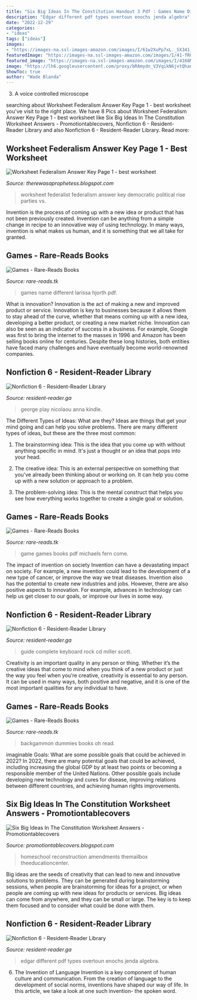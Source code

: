 ```yaml
---
title: "Six Big Ideas In The Constitution Handout 3 Pdf : Games Name Different Larissa Hjorth Pdf"
description: "Edgar different pdf types overtoun enochs jenda algebra"
date: "2022-12-29"
categories:
- "ideas"
tags: ["ideas"]
images:
- "https://images-na.ssl-images-amazon.com/images/I/61w2XuPp7xL._SX341_BO1,204,203,200_.jpg"
featuredImage: "https://images-na.ssl-images-amazon.com/images/I/41-fRGvGABL._SX325_BO1,204,203,200_.jpg"
featured_image: "https://images-na.ssl-images-amazon.com/images/I/4168MKU1uhL.jpg"
image: "https://lh6.googleusercontent.com/proxy/bRAmydn_V3VqikN6jvtQhanAfIbBC4ubmOVJvTGsh-fyRRiiZpoSQ-1TxzPeZeXEYhbPSfQtPeDNbSjn9oTBJJb8_KrhKFNlyGerbepvuGk3X2E__iwPGn3CABmqYhL6=w1200-h630-p-k-no-nu"
ShowToc: true
author: "Wade Blanda"
---
```



3. A voice controlled microscope

	

		
searching about Worksheet Federalism Answer Key Page 1 - best worksheet you've visit to the right place. We have 8 Pics about Worksheet Federalism Answer Key Page 1 - best worksheet like Six Big Ideas In The Constitution Worksheet Answers - Promotiontablecovers, Nonfiction 6 - Resident-Reader Library and also Nonfiction 6 - Resident-Reader Library. Read more:
		
    
## Worksheet Federalism Answer Key Page 1 - Best Worksheet

<img loading=lazy src="https://data.templateroller.com/pdf_docs_html/227/2277/227721/rise-political-parties-federalist-vs-democratic-republican-history-worksheet-humble-independent-school-district_big.png" onerror="this.onerror=null;this.src='https://tse1.mm.bing.net/th?id=OIP.ILSUXlm5Id-5jlbAMvbKbwHaJp&amp;pid=15.1';" alt="Worksheet Federalism Answer Key Page 1 - best worksheet">

_Source: therewasaprophetess.blogspot.com_

>worksheet federalist federalism answer key democratic political rise parties vs. 

	

Invention is the process of coming up with a new idea or product that has not been previously created. Invention can be anything from a simple change in recipe to an innovative way of using technology. In many ways, invention is what makes us human, and it is something that we all take for granted.

    
## Games - Rare-Reads Books

<img loading=lazy src="https://images-na.ssl-images-amazon.com/images/I/4168MKU1uhL.jpg" onerror="this.onerror=null;this.src='https://tse3.mm.bing.net/th?id=OIP.2DO2bg_7w1ZecXXEq5J-tQAAAA&amp;pid=15.1';" alt="Games - Rare-Reads Books">

_Source: rare-reads.tk_

>games name different larissa hjorth pdf. 

	

What is innovation?
Innovation is the act of making a new and improved product or service. Innovation is key to businesses because it allows them to stay ahead of the curve, whether that means coming up with a new idea, developing a better product, or creating a new market niche. Innovation can also be seen as an indicator of success in a business. For example, Google was first to bring the internet to the masses in 1996 and Amazon has been selling books online for centuries. Despite these long histories, both entities have faced many challenges and have eventually become world-renowned companies.

    
## Nonfiction 6 - Resident-Reader Library

<img loading=lazy src="https://images-na.ssl-images-amazon.com/images/I/41-fRGvGABL._SX325_BO1,204,203,200_.jpg" onerror="this.onerror=null;this.src='https://tse3.mm.bing.net/th?id=OIP.23M9KrM20j13Qhkdqb4xDgAAAA&amp;pid=15.1';" alt="Nonfiction 6 - Resident-Reader Library">

_Source: resident-reader.ga_

>george play nicolaou anna kindle. 

	

The Different Types of Ideas: What are they?
Ideas are things that get your mind going and can help you solve problems. There are many different types of ideas, but these are the three most common:
1. The brainstorming idea: This is the idea that you come up with without anything specific in mind. It's just a thought or an idea that pops into your head.

2. The creative idea: This is an external perspective on something that you've already been thinking about or working on. It can help you come up with a new solution or approach to a problem.

3. The problem-solving idea: This is the mental construct that helps you see how everything works together to create a single goal or solution.

    
## Games - Rare-Reads Books

<img loading=lazy src="https://images-na.ssl-images-amazon.com/images/I/61w2XuPp7xL._SX341_BO1,204,203,200_.jpg" onerror="this.onerror=null;this.src='https://tse1.mm.bing.net/th?id=OIP.4flp5JL2tkjMqAEvCkDPrAAAAA&amp;pid=15.1';" alt="Games - Rare-Reads Books">

_Source: rare-reads.tk_

>game games books pdf michaels fern come. 

	

The impact of invention on society
Invention can have a devastating impact on society. For example, a new invention could lead to the development of a new type of cancer, or improve the way we treat diseases. Invention also has the potential to create new industries and jobs. However, there are also positive aspects to innovation. For example, advances in technology can help us get closer to our goals, or improve our lives in some way.

    
## Nonfiction 6 - Resident-Reader Library

<img loading=lazy src="https://images-na.ssl-images-amazon.com/images/I/51GEzugsDxL._SX373_BO1,204,203,200_.jpg" onerror="this.onerror=null;this.src='https://tse4.mm.bing.net/th?id=OIP.2_ver2nXyw2aOWRd0tKxPQAAAA&amp;pid=15.1';" alt="Nonfiction 6 - Resident-Reader Library">

_Source: resident-reader.ga_

>guide complete keyboard rock cd miller scott. 

	

Creativity is an important quality in any person or thing. Whether it’s the creative ideas that come to mind when you think of a new product or just the way you feel when you’re creative, creativity is essential to any person. It can be used in many ways, both positive and negative, and it is one of the most important qualities for any individual to have.

    
## Games - Rare-Reads Books

<img loading=lazy src="https://images-na.ssl-images-amazon.com/images/I/51XvXVv6s2L._SX319_BO1,204,203,200_.jpg" onerror="this.onerror=null;this.src='https://tse1.mm.bing.net/th?id=OIP.mdQDXZrIIAvRrOcCoOYlEQAAAA&amp;pid=15.1';" alt="Games - Rare-Reads Books">

_Source: rare-reads.tk_

>backgammon dummies books oh read. 

	

imaginable Goals: What are some possible goals that could be achieved in 2022?
In 2022, there are many potential goals that could be achieved, including increasing the global GDP by at least two points or becoming a responsible member of the United Nations. Other possible goals include developing new technology and cures for disease, improving relations between different countries, and achieving human rights improvements.

    
## Six Big Ideas In The Constitution Worksheet Answers - Promotiontablecovers

<img loading=lazy src="https://lh6.googleusercontent.com/proxy/bRAmydn_V3VqikN6jvtQhanAfIbBC4ubmOVJvTGsh-fyRRiiZpoSQ-1TxzPeZeXEYhbPSfQtPeDNbSjn9oTBJJb8_KrhKFNlyGerbepvuGk3X2E__iwPGn3CABmqYhL6=w1200-h630-p-k-no-nu" onerror="this.onerror=null;this.src='https://tse3.mm.bing.net/th?id=OIP.m3-Vyu9R6ZZltzmPwjzfEQAAAA&amp;pid=15.1';" alt="Six Big Ideas In The Constitution Worksheet Answers - Promotiontablecovers">

_Source: promotiontablecovers.blogspot.com_

>homeschool reconstruction amendments themailbox theeducationcenter. 

	

Big ideas are the seeds of creativity that can lead to new and innovative solutions to problems. They can be generated during brainstorming sessions, when people are brainstorming for ideas for a project, or when people are coming up with new ideas for products or services. Big ideas can come from anywhere, and they can be small or large. The key is to keep them focused and to consider what could be done with them.

    
## Nonfiction 6 - Resident-Reader Library

<img loading=lazy src="https://images-na.ssl-images-amazon.com/images/I/41M0FHfoDaL._SX354_BO1,204,203,200_.jpg" onerror="this.onerror=null;this.src='https://tse1.mm.bing.net/th?id=OIP.7-w3dzD_fM1-r9FVz8NdTQAAAA&amp;pid=15.1';" alt="Nonfiction 6 - Resident-Reader Library">

_Source: resident-reader.ga_

>edgar different pdf types overtoun enochs jenda algebra. 

	

6. The Invention of Language
Invention is a key component of human culture and communication. From the creation of language to the development of social norms, inventions have shaped our way of life. In this article, we take a look at one such invention- the spoken word.

